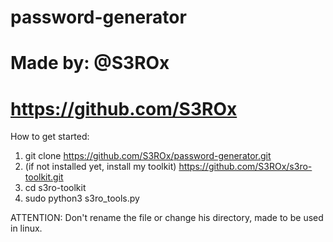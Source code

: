 # password-generator
# Made by: @S3ROx
# https://github.com/S3ROx

How to get started:
1. git clone https://github.com/S3ROx/password-generator.git
2. (if not installed yet, install my toolkit) https://github.com/S3ROx/s3ro-toolkit.git
3. cd s3ro-toolkit
4. sudo python3 s3ro_tools.py

ATTENTION: Don't rename the file or change his directory, made to be used in linux.
